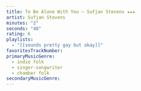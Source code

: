 ```yaml
---
title: To Be Alone With You — Sufjan Stevens ★★★
artist: Sufjan Stevens
minutes: "2"
seconds: "48"
rating: 6
playlists:
  - "[[sounds pretty gay but okay]]"
favoritesTrackNumber:
primaryMusicGenre:
  - indie folk
  - singer-songwriter
  - chamber folk
secondaryMusicGenre:
---
```

